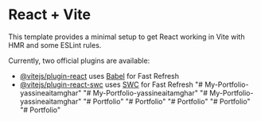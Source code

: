 # React + Vite

This template provides a minimal setup to get React working in Vite with HMR and some ESLint rules.

Currently, two official plugins are available:

- [@vitejs/plugin-react](https://github.com/vitejs/vite-plugin-react/blob/main/packages/plugin-react/README.md) uses [Babel](https://babeljs.io/) for Fast Refresh
- [@vitejs/plugin-react-swc](https://github.com/vitejs/vite-plugin-react-swc) uses [SWC](https://swc.rs/) for Fast Refresh
"# My-Portfolio-yassineaitamghar" 
"# My-Portfolio-yassineaitamghar" 
"# My-Portfolio-yassineaitamghar" 
"# Portfolio" 
"# Portfolio" 
"# Portfolio" 
"# Portfolio" 
"# Portfolio" 
